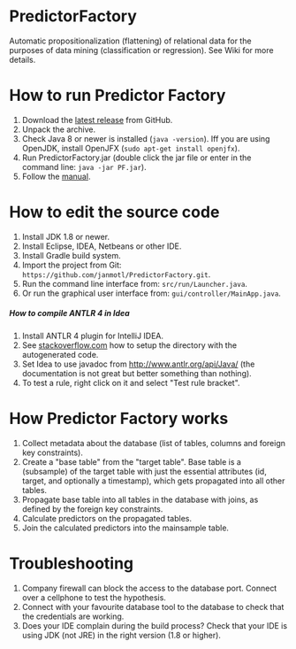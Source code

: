 PredictorFactory
================
Automatic propositionalization (flattening) of relational data for the purposes of data mining (classification or regression).
See Wiki for more details.

How to run Predictor Factory
============================
1. Download the [latest release](https://github.com/janmotl/PredictorFactory/releases) from GitHub.
2. Unpack the archive.
3. Check Java 8 or newer is installed (```java -version```). Iff you are using OpenJDK, install OpenJFX (```sudo apt-get install openjfx```).
4. Run PredictorFactory.jar (double click the jar file or enter in the command line: ```java -jar PF.jar```).
5. Follow the [manual](https://github.com/janmotl/PredictorFactory/wiki).

How to edit the source code
===========================
1.	Install JDK 1.8 or newer.
2.	Install Eclipse, IDEA, Netbeans or other IDE.
3.  Install Gradle build system.
4.	Import the project from Git: ```https://github.com/janmotl/PredictorFactory.git```.
5.	Run the command line interface from: ```src/run/Launcher.java```.
6.  Or run the graphical user interface from: ```gui/controller/MainApp.java```.

##### How to compile ANTLR 4 in Idea 
1. Install ANTLR 4 plugin for IntelliJ IDEA.
2. See [stackoverflow.com] how to setup the directory with the autogenerated code.
3. Set Idea to use javadoc from http://www.antlr.org/api/Java/ (the documentation is not great but better something than nothing).
4. To test a rule, right click on it and select "Test rule bracket".

[stackoverflow.com]:http://stackoverflow.com/questions/23568467/how-to-configure-antlr4-plugin-for-intellij-idea 

How Predictor Factory works
===========================
1.  Collect metadata about the database (list of tables, columns and foreign key constraints).
2.  Create a "base table" from the "target table". Base table is a (subsample) of the target table with just the essential attributes (id, target, and optionally a timestamp), which gets propagated into all other tables.
3.  Propagate base table into all tables in the database with joins, as defined by the foreign key constraints.
4.  Calculate predictors on the propagated tables.
5.  Join the calculated predictors into the mainsample table.

Troubleshooting
===============
1. Company firewall can block the access to the database port. Connect over a cellphone to test the hypothesis.
2. Connect with your favourite database tool to the database to check that the credentials are working.
3. Does your IDE complain during the build process? Check that your IDE is using JDK (not JRE) in the right version (1.8 or higher).
